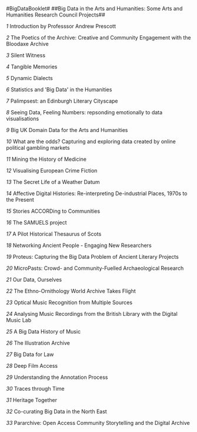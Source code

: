 #BigDataBooklet#
##Big Data in the Arts and Humanities: Some Arts and Humanities Research Council Projects##

*1* Introduction by Professsor Andrew Prescott

*2* The Poetics of the Archive: Creative and Community Engagement with the Bloodaxe Archive

*3* Silent Witness

*4* Tangible Memories

*5* Dynamic Dialects

*6* Statistics and 'Big Data' in the Humanities

*7* Palimpsest: an Edinburgh Literary Cityscape

*8* Seeing Data, Feeling Numbers: repsonding emotionally to data visualisations 

*9* Big UK Domain Data for the Arts and Humanities 

*10* What are the odds?  Capturing and exploring data created by online political gambling markets

*11* Mining the History of Medicine

*12* Visualising European Crime Fiction

*13* The Secret Life of a Weather Datum

*14* Affective Digital Histories: Re-interpreting De-industrial Places, 1970s to the Present

*15* Stories ACCORDing to Communities

*16* The SAMUELS project

*17* A Pilot Historical Thesaurus of Scots

*18* Networking Ancient People - Engaging New Researchers

*19* Proteus: Capturing the Big Data Problem of Ancient Literary Projects

*20* MicroPasts: Crowd- and Community-Fuelled Archaeological Research

*21* Our Data, Ourselves

*22* The Ethno-Ornithology World Archive Takes Flight

*23* Optical Music Recognition from Multiple Sources

*24* Analysing Music Recordings from the British Library with the Digital Music Lab 

*25* A Big Data History of Music

*26* The Illustration Archive

*27* Big Data for Law

*28* Deep Film Access

*29* Understanding the Annotation Process

*30* Traces through Time

*31* Heritage Together

*32* Co-curating Big Data in the North East

*33* Pararchive: Open Access Community Storytelling and the Digital Archive
